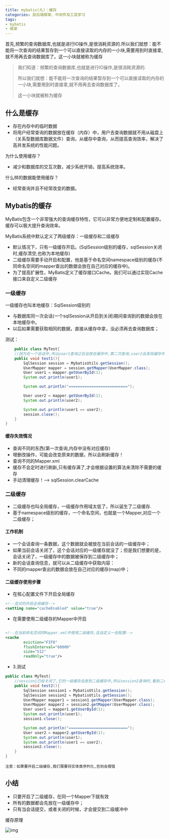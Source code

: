 ```yaml
---
title: mybatis(九)：缓存
categories: 前后端框架、中间件及工具学习
tags:
- mybatis
- 框架
---
```




首先,频繁的查询数据库,也就是进行IO操作,是很消耗资源的.所以我们就想：能不能将一次查询的结果暂存到一个可以直接读取的内存的一小块,需要用到时直接拿,就不用再去查询数据库了。这一小块就被称为缓存

> 我们知道：频繁的查询数据库,也就是进行IO操作,是很消耗资源的.
>
> 所以我们就想：能不能将一次查询的结果暂存到一个可以直接读取的内存的一小块,需要用到时直接拿,就不用再去查询数据库了。
>
> 这一小块就被称为缓存

## 什么是缓存

- 存在内存中的临时数据
- 将用户经常查询的数据放在缓存（内存）中，用户去查询数据就不用从磁盘上（关系型数据库数据文件）查询，从缓存中查询，从而提高查询效率，解决了高并发系统的性能问题。

为什么使用缓存？

- 减少和数据库的交互次数，减少系统开销，提高系统效率。

什么样的数据能使用缓存？

- 经常查询并且不经常改变的数据。

## Mybatis的缓存

MyBatis包含一个非常强大的查询缓存特性，它可以非常方便地定制和配置缓存。缓存可以极大提升查询效率。

MyBatis系统中默认定义了两级缓存：一级缓存和二级缓存

- 默认情况下，只有一级缓存开启。(SqlSession级别的缓存，sqlSession关闭时,缓存清空,也称为本地缓存)
- 二级缓存需要手动开启和配置，他是基于命名空间namespace级别的缓存(不同命名空间的mapper查出的数据会放在自己对应的缓存中)。
- 为了提高扩展性，MyBatis定义了缓存接口Cache。我们可以通过实现Cache接口来自定义二级缓存

### 一级缓存

一级缓存也叫本地缓存：SqlSession级别的

- 与数据库同一次会话(一个sqlSession从开启到关闭)期间查询到的数据会放在本地缓存中。
- 以后如果需要获取相同的数据，直接从缓存中拿，没必须再去查询数据库；

测试：

```java
    public class MyTest{
    //因为在一个会话中,所以user1查询之后会放在缓存中,第二次查询,user2会发现缓存中已经有了,直接从缓存中取,日志显示,只执行了一次sql语句
    public void test1(){
        SqlSession session = MybatisUtils.getSession();
        UserMapper mapper = session.getMapper(UserMapper.class);
        User user1 = mapper.getUserById(1);
        System.out.println(user1);

        System.out.println("==========================");

        User user2 = mapper.getUserById(1);
        System.out.println(user2);

        System.out.println(user1 == user2);
        session.close();
    }
}
```
#### 缓存失效情况

- 查询不同的东西(第一次查询,内存中没有对应缓存)
- 增删改操作，可能会改变原来的数据，所以会刷新缓存！
- 查询不同的Mapper.xml
- 缓存不会定时进行刷新,只有缓存满了,才会根据设置的算法来清除不需要的缓存
- 手动清理缓存！--> sqlSession.clearCache

### 二级缓存

- 二级缓存也叫全局缓存，一级缓存作用域太低了，所以诞生了二级缓存.
- 基于namespace级别的缓存，一个命名空间，也就是一个Mapper,对应一个二级缓存；

#### 工作机制

- 一个会话查询一条数据，这个数据就会被放在当前会话的一级缓存中；
- 如果当前会话关闭了，这个会话对应的一级缓存就没了；但是我们想要的是，会话关闭了，一级缓存中的数据被保存到二级缓存中；
- 新的会话查询信息，就可以从二级缓存中获取内容：
- 不同的mapper查出的数据会放在自己对应的缓存(map)中；

#### 二级缓存使用步骤

- 在核心配置文件下开启全局缓存

```xml
<!--显式的开启全局缓存-->
<setting name="cacheEnabled" value="true"/>
```
- 在需要使用二级缓存的Mapper中开启
```xml

<!--在当前命名空间的Mapper.xml中使用二级缓存,且自定义一些配置-->
<cache
        eviction="FIFO"
        flushInterval="60000"
        size="512"
        readOnly="true"/>
```
- 3.测试
```java
public class MyTest{
    //session1已经关闭了,它的一级缓存会放到二级缓存中,所以session2查询时,看到二级缓存中有对应的值,能直接取出来
    public void test2(){
        SqlSession session1 = MybatisUtils.getSession();
        SqlSession session2 = MybatisUtils.getSession();
        UserMapper mapper1 = session1.getMapper(UserMapper.class);
        UserMapper mapper2 = session2.getMapper(UserMapper.class);
        User user1 = mapper1.getUserById(1);
        System.out.println(user1);
        session1.close();

        System.out.println("==========================");
        User user2 = mapper2.getUserById(1);
        System.out.println(user1);
        System.out.println(user1 == user2);
        session2.close();
    }
}
```
`注意：如果要开启二级缓存,我们需要将实体类序列化,否则会报错`


## 小结

- 只要开启了二级缓存，在同一个Mapper下就有效
- 所有的数据都会先放在一级缓存中；
- 只有当会话提交，或者关闭的时候，才会提交到二级缓冲中

缓存原理

![img](https://hanser373.oss-cn-beijing.aliyuncs.com/img/202304132226848.png)